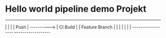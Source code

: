 # Hello world pipeline demo Projekt

 ------------------                  ------------------  
|                                   |                  |
|    Push          |    ----------> |    CI Build      |
|  Feature Branch  |                |                  |
|                  |                |                  |
 ------------------                  –-----------------
